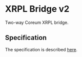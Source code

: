 # XRPL Bridge v2

Two-way Coreum XRPL bridge.

## Specification

The specification is described [here](spec/spec.md).
